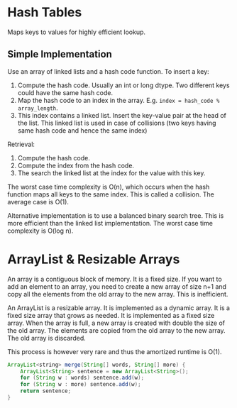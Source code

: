 # Hash Tables
Maps keys to values for highly efficient lookup.

## Simple Implementation
Use an array of linked lists and a hash code function.
To insert a key:
1. Compute the hash code. Usually an int or long dtype. Two different keys could have the same hash code.
2. Map the hash code to an index in the array. E.g. `index = hash_code % array_length`.
3. This index contains a linked list. Insert the key-value pair at the head of the list. This linked list is used in case of collisions (two keys having same hash code and hence the same index)
   
Retrieval:
1. Compute the hash code.
2. Compute the index from the hash code.
3. The search the linked list at the index for the value with this key.

The worst case time complexity is O(n), which occurs when the hash function maps all keys to the same index. This is called a collision. The average case is O(1).

Alternative implementation is to use a balanced binary search tree. This is more efficient than the linked list implementation. The worst case time complexity is O(log n).

# ArrayList & Resizable Arrays
An array is a contiguous block of memory. It is a fixed size. If you want to add an element to an array, you need to create a new array of size n+1 and copy all the elements from the old array to the new array. This is inefficient.

An ArrayList is a resizable array. It is implemented as a dynamic array. It is a fixed size array that grows as needed. It is implemented as a fixed size array. When the array is full, a new array is created with double the size of the old array. The elements are copied from the old array to the new array. The old array is discarded.

This process is however very rare and thus the amortized runtime is O(1).

```java
ArrayList<string> merge(String[] words, String[] more) {
    ArrayList<String> sentence = new ArrayList<String>();
    for (String w : words) sentence.add(w);
    for (String w : more) sentence.add(w);
    return sentence;
}
```
